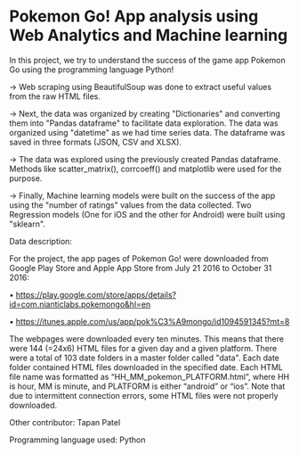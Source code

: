 # Pokemon Go! App analysis using Web Analytics and Machine learning

In this project, we try to understand the success of the game app Pokemon Go using the programming language Python!

-> Web scraping using BeautifulSoup was done to extract useful values from the raw HTML files. 

-> Next, the data was organized by creating "Dictionaries" and converting them into "Pandas dataframe" to facilitate data exploration. The data was organized using "datetime" as we had time series data. The dataframe was saved in three formats (JSON, CSV and  XLSX).

-> The data was explored using the previously created Pandas dataframe. Methods like scatter_matrix(), corrcoeff() and matplotlib were used for the purpose.

-> Finally, Machine learning models were built on the success of the app using the "number of ratings" values from the data collected. Two Regression models (One for iOS and the other for Android) were built using "sklearn".


Data description:

For the project, the app pages of Pokemon Go! were downloaded from Google Play Store and Apple App Store from July 21 2016 to October 31 2016:

• https://play.google.com/store/apps/details?id=com.nianticlabs.pokemongo&hl=en

• https://itunes.apple.com/us/app/pok%C3%A9mongo/id1094591345?mt=8

The webpages were downloaded every ten minutes. This means that there were 144 (=24x6) HTML files for a given day and a given platform. There were a total of 103 date folders in a master folder called "data". Each date folder contained HTML files downloaded in the specified date. Each HTML file name was formatted as “HH_MM_pokemon_PLATFORM.html”, where HH is hour, MM is minute, and PLATFORM is either “android” or “ios”. Note that due to intermittent connection errors, some HTML files were not properly downloaded.


Other contributor: Tapan Patel

Programming language used: Python




